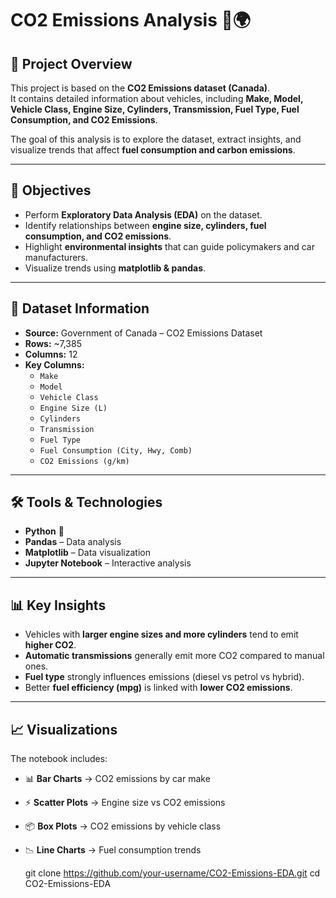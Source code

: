 # CO2 Emissions Analysis 🚗🌍

## 📌 Project Overview  
This project is based on the **CO2 Emissions dataset (Canada)**.  
It contains detailed information about vehicles, including **Make, Model, Vehicle Class, Engine Size, Cylinders, Transmission, Fuel Type, Fuel Consumption, and CO2 Emissions**.  

The goal of this analysis is to explore the dataset, extract insights, and visualize trends that affect **fuel consumption and carbon emissions**.  

---

## 🎯 Objectives  
- Perform **Exploratory Data Analysis (EDA)** on the dataset.  
- Identify relationships between **engine size, cylinders, fuel consumption, and CO2 emissions**.  
- Highlight **environmental insights** that can guide policymakers and car manufacturers.  
- Visualize trends using **matplotlib & pandas**.  

---

## 📂 Dataset Information  
- **Source:** Government of Canada – CO2 Emissions Dataset  
- **Rows:** ~7,385  
- **Columns:** 12  
- **Key Columns:**  
  - `Make`  
  - `Model`  
  - `Vehicle Class`  
  - `Engine Size (L)`  
  - `Cylinders`  
  - `Transmission`  
  - `Fuel Type`  
  - `Fuel Consumption (City, Hwy, Comb)`  
  - `CO2 Emissions (g/km)`  

---

## 🛠️ Tools & Technologies  
- **Python** 🐍  
- **Pandas** – Data analysis  
- **Matplotlib** – Data visualization  
- **Jupyter Notebook** – Interactive analysis  

---

## 📊 Key Insights  
- Vehicles with **larger engine sizes and more cylinders** tend to emit **higher CO2**.  
- **Automatic transmissions** generally emit more CO2 compared to manual ones.  
- **Fuel type** strongly influences emissions (diesel vs petrol vs hybrid).  
- Better **fuel efficiency (mpg)** is linked with **lower CO2 emissions**.  

---

## 📈 Visualizations  
The notebook includes:  
- 📊 **Bar Charts** → CO2 emissions by car make  
- ⚡ **Scatter Plots** → Engine size vs CO2 emissions  
- 📦 **Box Plots** → CO2 emissions by vehicle class  
- 📉 **Line Charts** → Fuel consumption trends  

   git clone https://github.com/your-username/CO2-Emissions-EDA.git
   cd CO2-Emissions-EDA
